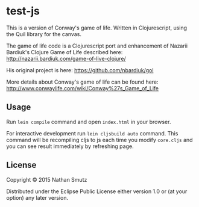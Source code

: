 # test-js

This is a version of Conway's game of life.
Written in Clojurescript, using the Quil library for the canvas.

The game of life code is a Clojurescript port and enhancement of Nazarii Bardiuk's 
Clojure Game of Life described here:
http://nazarii.bardiuk.com/game-of-live-clojure/

His original project is here:
https://github.com/nbardiuk/gol

More details about Conway's game of life can be found here:
http://www.conwaylife.com/wiki/Conway%27s_Game_of_Life

## Usage

Run `lein compile` command and open `index.html` in your browser.

For interactive development run `lein cljsbuild auto` command. This command will be recompiling cljs to js each time you modify `core.cljs` and you can see result immediately by refreshing page.

## License

Copyright © 2015 Nathan Smutz

Distributed under the Eclipse Public License either version 1.0 or (at
your option) any later version.
